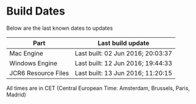 # Build Dates

Below are the last known dates to updates

Part | Last build update
-----|-----
Mac Engine | Last built: 02 Jun 2016; 20:03:37
Windows Engine | Last built: 12 Jun 2016; 19:44:33
JCR6 Resource Files | Last built: 13 Jun 2016; 11:20:15
All times are in CET (Central European Time: Amsterdam, Brussels, Paris, Madrid)



